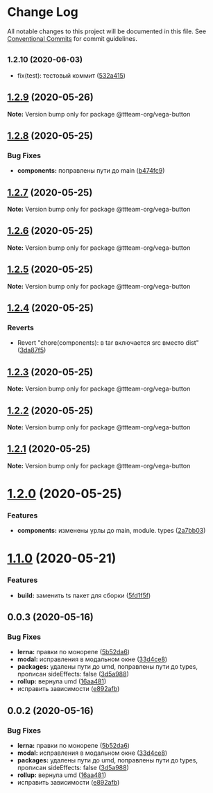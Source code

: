 # Change Log

All notable changes to this project will be documented in this file.
See [Conventional Commits](https://conventionalcommits.org) for commit guidelines.

## <small>1.2.10 (2020-06-03)</small>

* fix(test): тестовый коммит ([532a415](https://github.com/ttteam-org/ttteam-vega-ui/commit/532a415))





## [1.2.9](https://github.com/ttteam-org/ttteam-vega-ui/compare/@ttteam-org/vega-button@1.1.0...@ttteam-org/vega-button@1.2.9) (2020-05-26)

**Note:** Version bump only for package @ttteam-org/vega-button





## [1.2.8](https://github.com/ttteam-org/ttteam-vega-ui/compare/@ttteam-org/vega-button@1.2.7...@ttteam-org/vega-button@1.2.8) (2020-05-25)


### Bug Fixes

* **components:** поправлены пути до main ([b474fc9](https://github.com/ttteam-org/ttteam-vega-ui/commit/b474fc94fd90b0d4dd791935251d21d8541b77f9))





## [1.2.7](https://github.com/ttteam-org/ttteam-vega-ui/compare/@ttteam-org/vega-button@1.2.6...@ttteam-org/vega-button@1.2.7) (2020-05-25)

**Note:** Version bump only for package @ttteam-org/vega-button





## [1.2.6](https://github.com/ttteam-org/ttteam-vega-ui/compare/@ttteam-org/vega-button@1.2.5...@ttteam-org/vega-button@1.2.6) (2020-05-25)

**Note:** Version bump only for package @ttteam-org/vega-button





## [1.2.5](https://github.com/ttteam-org/ttteam-vega-ui/compare/@ttteam-org/vega-button@1.2.4...@ttteam-org/vega-button@1.2.5) (2020-05-25)

**Note:** Version bump only for package @ttteam-org/vega-button





## [1.2.4](https://github.com/ttteam-org/ttteam-vega-ui/compare/@ttteam-org/vega-button@1.2.3...@ttteam-org/vega-button@1.2.4) (2020-05-25)


### Reverts

* Revert "chore(components): в tar включается src вместо dist" ([3da87f5](https://github.com/ttteam-org/ttteam-vega-ui/commit/3da87f523e514c40c18815a6f2e44a6dbdd502b7))





## [1.2.3](https://github.com/ttteam-org/ttteam-vega-ui/compare/@ttteam-org/vega-button@1.2.1...@ttteam-org/vega-button@1.2.3) (2020-05-25)

**Note:** Version bump only for package @ttteam-org/vega-button





## [1.2.2](https://github.com/ttteam-org/ttteam-vega-ui/compare/@ttteam-org/vega-button@1.2.1...@ttteam-org/vega-button@1.2.2) (2020-05-25)

**Note:** Version bump only for package @ttteam-org/vega-button





## [1.2.1](https://github.com/ttteam-org/ttteam-vega-ui/compare/@ttteam-org/vega-button@1.2.0...@ttteam-org/vega-button@1.2.1) (2020-05-25)

**Note:** Version bump only for package @ttteam-org/vega-button





# [1.2.0](https://github.com/ttteam-org/ttteam-vega-ui/compare/@ttteam-org/vega-button@1.1.0...@ttteam-org/vega-button@1.2.0) (2020-05-25)


### Features

* **components:** изменены урлы до main, module. types ([2a7bb03](https://github.com/ttteam-org/ttteam-vega-ui/commit/2a7bb0354a083e034a49ed7e3709283dec0b7381))





# [1.1.0](https://github.com/ttteam-org/ttteam-vega-ui/compare/@ttteam-org/vega-button@1.0.0...@ttteam-org/vega-button@1.1.0) (2020-05-21)


### Features

* **build:** заменить ts пакет для сборки ([5fd1f5f](https://github.com/ttteam-org/ttteam-vega-ui/commit/5fd1f5fcd66e4c7cd83b623b63c3fe49f1001d88))





## 0.0.3 (2020-05-16)

### Bug Fixes

- **lerna:** правки по монорепе ([5b52da6](https://github.com/gpn-prototypes/vega-ui/commit/5b52da629e60242841a3e78d338256583fb11ad9))
- **modal:** исправления в модальном окне ([33d4ce8](https://github.com/gpn-prototypes/vega-ui/commit/33d4ce8072869a824f29a2b6b0e60357bdeb7833))
- **packages:** удалены пути до umd, поправлены пути до types, прописан sideEffects: false ([3d5a988](https://github.com/gpn-prototypes/vega-ui/commit/3d5a98871aece5d6c79be112e2e60ecd0529694e))
- **rollup:** вернула umd ([16aa481](https://github.com/gpn-prototypes/vega-ui/commit/16aa48132ca6c3934b3b12aa079f8645a0efc89b))
- исправить зависимости ([e892afb](https://github.com/gpn-prototypes/vega-ui/commit/e892afb5368b7ed2c6bdd4c77e08917e033f75ed))

## 0.0.2 (2020-05-16)

### Bug Fixes

- **lerna:** правки по монорепе ([5b52da6](https://github.com/gpn-prototypes/vega-ui/commit/5b52da629e60242841a3e78d338256583fb11ad9))
- **modal:** исправления в модальном окне ([33d4ce8](https://github.com/gpn-prototypes/vega-ui/commit/33d4ce8072869a824f29a2b6b0e60357bdeb7833))
- **packages:** удалены пути до umd, поправлены пути до types, прописан sideEffects: false ([3d5a988](https://github.com/gpn-prototypes/vega-ui/commit/3d5a98871aece5d6c79be112e2e60ecd0529694e))
- **rollup:** вернула umd ([16aa481](https://github.com/gpn-prototypes/vega-ui/commit/16aa48132ca6c3934b3b12aa079f8645a0efc89b))
- исправить зависимости ([e892afb](https://github.com/gpn-prototypes/vega-ui/commit/e892afb5368b7ed2c6bdd4c77e08917e033f75ed))

